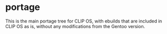 # portage

This is the main portage tree for CLIP OS, with ebuilds that are included in
CLIP OS as is, without any modifications from the Gentoo version.
